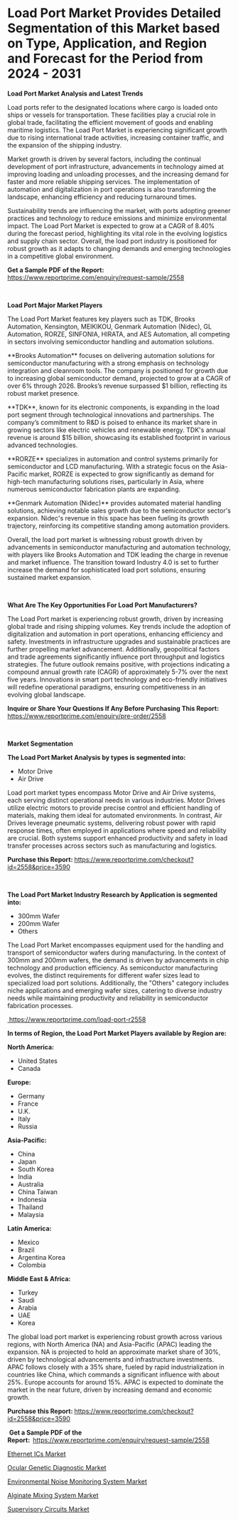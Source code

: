 <p><h1>Load Port Market Provides Detailed Segmentation of this Market based on Type, Application, and Region and Forecast for the Period from 2024 - 2031</h1></p><p><strong>Load Port Market Analysis and Latest Trends</strong></p>
<p><p>Load ports refer to the designated locations where cargo is loaded onto ships or vessels for transportation. These facilities play a crucial role in global trade, facilitating the efficient movement of goods and enabling maritime logistics. The Load Port Market is experiencing significant growth due to rising international trade activities, increasing container traffic, and the expansion of the shipping industry.</p><p>Market growth is driven by several factors, including the continual development of port infrastructure, advancements in technology aimed at improving loading and unloading processes, and the increasing demand for faster and more reliable shipping services. The implementation of automation and digitalization in port operations is also transforming the landscape, enhancing efficiency and reducing turnaround times. </p><p>Sustainability trends are influencing the market, with ports adopting greener practices and technology to reduce emissions and minimize environmental impact. The Load Port Market is expected to grow at a CAGR of 8.40% during the forecast period, highlighting its vital role in the evolving logistics and supply chain sector. Overall, the load port industry is positioned for robust growth as it adapts to changing demands and emerging technologies in a competitive global environment.</p></p>
<p><strong>Get a Sample PDF of the Report:&nbsp;</strong> <a href="https://www.reportprime.com/enquiry/request-sample/2558">https://www.reportprime.com/enquiry/request-sample/2558</a></p>
<p>&nbsp;</p>
<p><strong>Load Port Major Market Players</strong></p>
<p><p>The Load Port Market features key players such as TDK, Brooks Automation, Kensington, MEIKIKOU, Genmark Automation (Nidec), GL Automation, RORZE, SINFONIA, HIRATA, and AES Automation, all competing in sectors involving semiconductor handling and automation solutions.</p><p>**Brooks Automation** focuses on delivering automation solutions for semiconductor manufacturing with a strong emphasis on technology integration and cleanroom tools. The company is positioned for growth due to increasing global semiconductor demand, projected to grow at a CAGR of over 6% through 2026. Brooks’s revenue surpassed $1 billion, reflecting its robust market presence.</p><p>**TDK**, known for its electronic components, is expanding in the load port segment through technological innovations and partnerships. The company’s commitment to R&D is poised to enhance its market share in growing sectors like electric vehicles and renewable energy. TDK's annual revenue is around $15 billion, showcasing its established footprint in various advanced technologies.</p><p>**RORZE** specializes in automation and control systems primarily for semiconductor and LCD manufacturing. With a strategic focus on the Asia-Pacific market, RORZE is expected to grow significantly as demand for high-tech manufacturing solutions rises, particularly in Asia, where numerous semiconductor fabrication plants are expanding.</p><p>**Genmark Automation (Nidec)** provides automated material handling solutions, achieving notable sales growth due to the semiconductor sector's expansion. Nidec's revenue in this space has been fueling its growth trajectory, reinforcing its competitive standing among automation providers.</p><p>Overall, the load port market is witnessing robust growth driven by advancements in semiconductor manufacturing and automation technology, with players like Brooks Automation and TDK leading the charge in revenue and market influence. The transition toward Industry 4.0 is set to further increase the demand for sophisticated load port solutions, ensuring sustained market expansion.</p></p>
<p>&nbsp;</p>
<p><strong>What Are The Key Opportunities For Load Port Manufacturers?</strong></p>
<p><p>The Load Port market is experiencing robust growth, driven by increasing global trade and rising shipping volumes. Key trends include the adoption of digitalization and automation in port operations, enhancing efficiency and safety. Investments in infrastructure upgrades and sustainable practices are further propelling market advancement. Additionally, geopolitical factors and trade agreements significantly influence port throughput and logistics strategies. The future outlook remains positive, with projections indicating a compound annual growth rate (CAGR) of approximately 5-7% over the next five years. Innovations in smart port technology and eco-friendly initiatives will redefine operational paradigms, ensuring competitiveness in an evolving global landscape.</p></p>
<p><strong>Inquire or Share Your Questions If Any Before Purchasing This Report:</strong> <a href="https://www.reportprime.com/enquiry/pre-order/2558">https://www.reportprime.com/enquiry/pre-order/2558</a></p>
<p>&nbsp;</p>
<p><strong>Market Segmentation</strong></p>
<p><strong>The Load Port Market Analysis by types is segmented into:</strong></p>
<p><ul><li>Motor Drive</li><li>Air Drive</li></ul></p>
<p><p>Load port market types encompass Motor Drive and Air Drive systems, each serving distinct operational needs in various industries. Motor Drives utilize electric motors to provide precise control and efficient handling of materials, making them ideal for automated environments. In contrast, Air Drives leverage pneumatic systems, delivering robust power with rapid response times, often employed in applications where speed and reliability are crucial. Both systems support enhanced productivity and safety in load transfer processes across sectors such as manufacturing and logistics.</p></p>
<p><strong>Purchase this Report:&nbsp;</strong><a href="https://www.reportprime.com/checkout?id=2558&price=3590">https://www.reportprime.com/checkout?id=2558&price=3590</a></p>
<p>&nbsp;</p>
<p><strong>The Load Port Market Industry Research by Application is segmented into:</strong></p>
<p><ul><li>300mm Wafer</li><li>200mm Wafer</li><li>Others</li></ul></p>
<p><p>The Load Port Market encompasses equipment used for the handling and transport of semiconductor wafers during manufacturing. In the context of 300mm and 200mm wafers, the demand is driven by advancements in chip technology and production efficiency. As semiconductor manufacturing evolves, the distinct requirements for different wafer sizes lead to specialized load port solutions. Additionally, the "Others" category includes niche applications and emerging wafer sizes, catering to diverse industry needs while maintaining productivity and reliability in semiconductor fabrication processes.</p></p>
<p><a href="https://www.reportprime.com/load-port-r2558">&nbsp;https://www.reportprime.com/load-port-r2558</a></p>
<p><strong>In terms of Region, the Load Port Market Players available by Region are:</strong></p>
<p>
    <p> <strong> North America: </strong>
        <ul>
            <li>United States</li>
            <li>Canada</li>
        </ul>
        </p> 
    <p> <strong> Europe: </strong>
        <ul>
            <li>Germany</li>
            <li>France</li>
            <li>U.K.</li>
            <li>Italy</li>
            <li>Russia</li>
        </ul>
        </p> 
    <p> <strong> Asia-Pacific: </strong>
        <ul>
            <li>China</li>
            <li>Japan</li>
            <li>South Korea</li>
            <li>India</li>
            <li>Australia</li>
            <li>China Taiwan</li>
            <li>Indonesia</li>
            <li>Thailand</li>
            <li>Malaysia</li>
        </ul>
        </p> 
    <p> <strong> Latin America: </strong>
        <ul>
            <li>Mexico</li>
            <li>Brazil</li>
            <li>Argentina Korea</li>
            <li>Colombia</li>
        </ul>
        </p> 
    <p> <strong> Middle East & Africa: </strong>
        <ul>
            <li>Turkey</li>
            <li>Saudi</li>
            <li>Arabia</li>
            <li>UAE</li>
            <li>Korea</li>
        </ul>
    </p>
    </p>
<p><p>The global load port market is experiencing robust growth across various regions, with North America (NA) and Asia-Pacific (APAC) leading the expansion. NA is projected to hold an approximate market share of 30%, driven by technological advancements and infrastructure investments. APAC follows closely with a 35% share, fueled by rapid industrialization in countries like China, which commands a significant influence with about 25%. Europe accounts for around 15%. APAC is expected to dominate the market in the near future, driven by increasing demand and economic growth.</p></p>
<p><strong>Purchase this Report: </strong><a href="https://www.reportprime.com/checkout?id=2558&price=3590">https://www.reportprime.com/checkout?id=2558&price=3590</a></p>
<p>&nbsp;<strong>Get a Sample PDF of the Report:&nbsp;&nbsp;</strong><a href="https://www.reportprime.com/enquiry/request-sample/2558">https://www.reportprime.com/enquiry/request-sample/2558</a></p>
<p><strong></strong></p>
<p><p><a href="https://github.com/MariaWashington76/Market-Research-Report-List-1/blob/main/ethernet-ics-market.md">Ethernet ICs Market</a></p><p><a href="https://issuu.com/reportprime-2/docs/ocular-genetic-diagnostic-market-si_584b710c51c7c2">Ocular Genetic Diagnostic Market</a></p><p><a href="https://www.linkedin.com/pulse/global-environmental-noise-monitoring-system-market-analysis-axivf?trackingId=4iRmR29uTSaZlhUft4u6YA%3D%3D">Environmental Noise Monitoring System Market</a></p><p><a href="https://issuu.com/reportprime-2/docs/alginate-mixing-system-market-size-_0d8e3c0af5e1cb">Alginate Mixing System Market</a></p><p><a href="https://github.com/LaurenHoover80/Market-Research-Report-List-1/blob/main/supervisory-circuits-market.md">Supervisory Circuits Market</a></p></p>